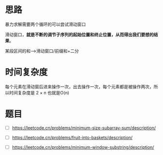 # 思路

暴力求解需要两个循环的可以尝试滑动窗口

滑动窗口，**就是不断的调节子序列的起始位置和终止位置，从而得出我们要想的结果**。

某段区间的和——>滑动窗口/前缀和+二分

# 时间复杂度

每个元素在滑动窗后进来操作一次，出去操作一次，每个元素都是被操作两次，所以时间复杂度是 2 × n 也就是O(n)

# 题目

- [ ] https://leetcode.cn/problems/minimum-size-subarray-sum/description/
- [ ] https://leetcode.cn/problems/fruit-into-baskets/description/
- [ ] https://leetcode.cn/problems/minimum-window-substring/description/

